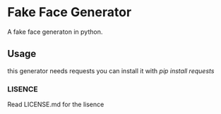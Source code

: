 # Fake Face Generator
A fake face generaton in python.

## Usage
this generator needs requests you can install it with *pip install requests*
### LISENCE
Read LICENSE.md for the lisence

